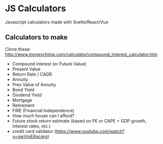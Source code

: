 # JS Calculators
Javascript calculators made with Svelte/React/Vue

## Calculators to make
Clone these: http://www.moneychimp.com/calculator/compound_interest_calculator.htm

* Compound interest (or Future Value)
* Present Value
* Return Rate / CAGR
* Annuity
* Pres Value of Annuity
* Bond Yield
* Dividend Yield
* Mortgage
* Retirement
* FIRE (Financial Independence)
* How much house can I afford?
* Future stock return estimate (based on PE or CAPE + GDP growth, interest rates, etc.)
* credit card validator (https://www.youtube.com/watch?v=gwVmE8gcqrg)
